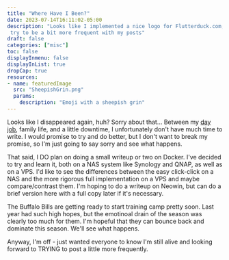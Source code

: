 ```yaml
---
title: "Where Have I Been?"
date: 2023-07-14T16:11:02-05:00
description: "Looks like I implemented a nice logo for Flutterduck.com, and then vanished... Not promising I'll be back frequently, but I will
 try to be a bit more frequent with my posts"
draft: false
categories: ["misc"]
toc: false
displayInmenu: false
displayInList: true
dropCap: true
resources:
- name: featuredImage
  src: "SheepishGrin.png"
  params:
    description: "Emoji with a sheepish grin"
---
```

Looks like I disappeared again, huh? Sorry about that... Between my [day job](https://www.linkedin.com/in/cwhite/), family life,
and a little downtime, I unfortunately don't have much time to write. I would promise to try and do better, but I don't want to
break my promise, so I'm just going to say sorry and see what happens.

That said, I DO plan on doing a small writeup or two on Docker. I've decided to try and learn it, both on a NAS system like Synology
and QNAP, as well as on a VPS. I'd like to see the differences between the easy click-click on a NAS and the more rigorous full
implementation on a VPS and maybe compare/contrast them. I'm hoping to do a writeup on Neowin, but can do a brief version here with a
full copy later if it's necessary.

The Buffalo Bills are getting ready to start training camp pretty soon. Last year had such high hopes, but the emotinoal drain
of the season was clearly too much for them. I'm hopeful that they can bounce back and dominate this season. We'll see what happens.

Anyway, I'm off - just wanted everyone to know I'm still alive and looking forward to TRYING to post a little more frequently.

